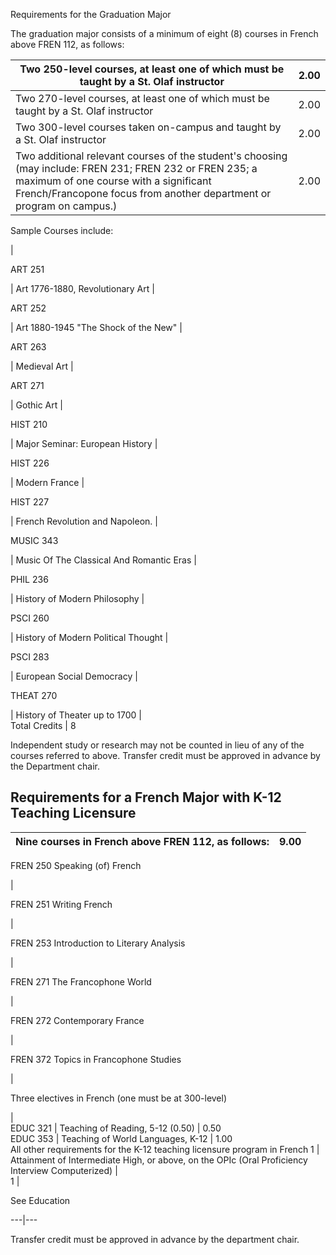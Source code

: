 

Requirements for the Graduation Major

The graduation major consists of a minimum of eight (8) courses in French above FREN 112, as follows:

Two 250-level courses, at least one of which must be taught by a St. Olaf instructor  |  2.00  
---|---  
Two 270-level courses, at least one of which must be taught by a St. Olaf instructor  |  2.00  
Two 300-level courses taken on-campus and taught by a St. Olaf instructor  |  2.00  
Two additional relevant courses of the student's choosing (may include: FREN 231; FREN 232 or FREN 235; a maximum of one course with a significant French/Francopone focus from another department or program on campus.)  |  2.00  
  
Sample Courses include:

|  
  
ART 251

|  Art 1776-1880, Revolutionary Art  |  
  
ART 252

|  Art 1880-1945 "The Shock of the New"  |  
  
ART 263

|  Medieval Art  |  
  
ART 271

|  Gothic Art  |  
  
HIST 210

|  Major Seminar: European History  |  
  
HIST 226

|  Modern France  |  
  
HIST 227

|  French Revolution and Napoleon.  |  
  
MUSIC 343

|  Music Of The Classical And Romantic Eras  |  
  
PHIL 236

|  History of Modern Philosophy  |  
  
PSCI 260

|  History of Modern Political Thought  |  
  
PSCI 283

|  European Social Democracy  |  
  
THEAT 270

|  History of Theater up to 1700  |  
Total Credits  |  8  
  
Independent study or research may not be counted in lieu of any of the courses referred to above. Transfer credit must be approved in advance by the Department chair.

##  Requirements for a French Major with K-12 Teaching Licensure

Nine courses in French above FREN 112, as follows:  |  9.00  
---|---  
  
FREN 250 Speaking (of) French

|  
  
FREN 251 Writing French

|  
  
FREN 253 Introduction to Literary Analysis

|  
  
FREN 271 The Francophone World

|  
  
FREN 272 Contemporary France

|  
  
FREN 372 Topics in Francophone Studies

|  
  
Three electives in French (one must be at 300-level)

|  
EDUC 321  |  Teaching of Reading, 5-12 (0.50)  |  0.50  
EDUC 353  |  Teaching of World Languages, K-12  |  1.00  
All other requirements for the K-12 teaching licensure program in French  1  |  
Attainment of Intermediate High, or above, on the OPIc (Oral Proficiency Interview Computerized)  |  
1  |

See  Education  
  
---|---  
  
Transfer credit must be approved in advance by the department chair.

